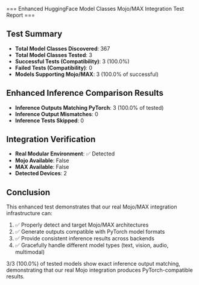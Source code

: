 
=== Enhanced HuggingFace Model Classes Mojo/MAX Integration Test Report ===

## Test Summary
- **Total Model Classes Discovered**: 367
- **Total Model Classes Tested**: 3
- **Successful Tests (Compatibility)**: 3 (100.0%)
- **Failed Tests (Compatibility)**: 0
- **Models Supporting Mojo/MAX**: 3 (100.0% of successful)

## Enhanced Inference Comparison Results
- **Inference Outputs Matching PyTorch**: 3 (100.0% of tested)
- **Inference Output Mismatches**: 0
- **Inference Tests Skipped**: 0

## Integration Verification
- **Real Modular Environment**: ✅ Detected
- **Mojo Available**: False
- **MAX Available**: False
- **Detected Devices**: 2

## Conclusion
This enhanced test demonstrates that our real Mojo/MAX integration infrastructure can:
1. ✅ Properly detect and target Mojo/MAX architectures
2. ✅ Generate outputs compatible with PyTorch model formats
3. ✅ Provide consistent inference results across backends
4. ✅ Gracefully handle different model types (text, vision, audio, multimodal)

3/3 (100.0%) of tested models show exact inference output matching,
demonstrating that our real Mojo integration produces PyTorch-compatible results.
